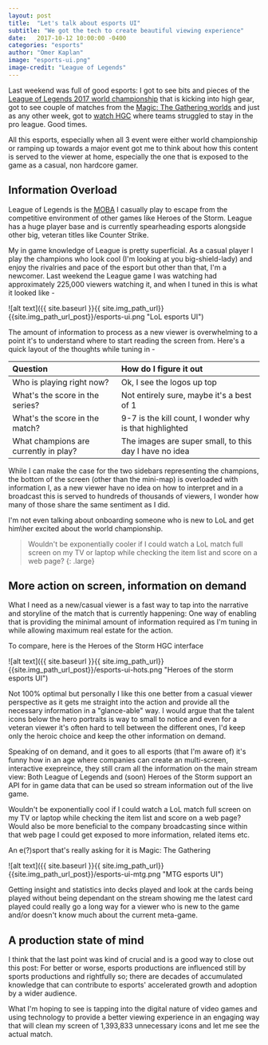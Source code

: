 ```yaml
---
layout: post
title:  "Let's talk about esports UI"
subtitle: "We got the tech to create beautiful viewing experience"
date:   2017-10-12 10:00:00 -0400
categories: "esports"
author: "Omer Kaplan"
image: "esports-ui.png"
image-credit: "League of Legends"
---
```


Last weekend was full of good esports: I got to see bits and pieces of the [League of Legends 2017 world championship](http://www.lolesports.com/en_US/worlds) that is kicking into high gear, got to see couple of matches from the [Magic: The Gathering worlds](https://magic.wizards.com/en/events/coverage/2017wc) and just as any other week, got to [watch HGC](http://us.heroesofthestorm.com/esports/en/) where teams struggled to stay in the pro league. Good times.

All this esports, especially when all 3 event were either world championship or ramping up towards a major event got me to think about how this content is served to the viewer at home, especially the one that is exposed to the game as a casual, non hardcore gamer.

##  Information Overload

League of Legends is the [MOBA](https://en.wikipedia.org/wiki/Multiplayer_online_battle_arena) I casually play to escape from the competitive environment of other games like Heroes of the Storm. League has a huge player base and is currently spearheading esports alongside other big, veteran titles like Counter Strike.

My in game knowledge of League is pretty superficial. As a casual player I play the champions who look cool (I'm looking at you big-shield-lady) and enjoy the rivalries and pace of the esport but other than that, I'm a newcomer. Last weekend the League game I was watching had approximately 225,000 viewers watching it, and when I tuned in this is what it looked like -

![alt text]({{ site.baseurl }}{{ site.img_path_url}}{{site.img_path_url_post}}/esports-ui.png "LoL esports UI")

The amount of information to process as a new viewer is overwhelming to a point it's to understand where to start reading the screen from. Here's a quick layout of the thoughts while tuning in -

| Question                               | How do I figure it out                                    |
| :------------------------------------- | :-------------------------------------------------------- |
| Who is playing right now?              | Ok, I see the logos up top                                |
| What's the score in the series?        | Not entirely sure, maybe it's a best of 1                 |
| What's the score in the match?         | 9-7 is the kill count, I wonder why is that highlighted   |
| What champions are currently in play?  | The images are super small, to this day I have no idea    |

While I can make the case for the two sidebars representing the champions, the bottom of the screen (other than the mini-map) is overloaded with information I, as a new viewer have no idea on how to interpret and in a broadcast this is served to hundreds of thousands of viewers, I wonder how many of those share the same sentiment as I did.

I'm not even talking about onboarding someone who is new to LoL and get him\her excited about the world championship.

> Wouldn't be exponentially cooler if I could watch a LoL match full screen on my TV or laptop while checking the item list and score on a web page?
{: .large}

## More action on screen, information on demand

What I need as a new/casual viewer is a fast way to tap into the narrative and storyline of the match that is currently happening: One way of enabling that is providing the minimal amount of information required as I'm tuning in while allowing maximum real estate for the action.

To compare, here is the Heroes of the Storm HGC interface

![alt text]({{ site.baseurl }}{{ site.img_path_url}}{{site.img_path_url_post}}/esports-ui-hots.png "Heroes of the storm esports UI")

Not 100% optimal but personally I like this one better from a casual viewer perspective as it gets me straight into the action and provide all the necessary information in a "glance-able" way. I would argue that the talent icons below the hero portraits is way to small to notice and even for a veteran viewer it's often hard to tell between the different ones, I'd keep only the heroic choice and keep the other information on demand.

Speaking of on demand, and it goes to all esports (that I'm aware of) it's funny how in an age where companies can create an multi-screen, interactive exepreince, they still cram all the information on the main stream view: Both League of Legends and (soon) Heroes of the Storm support an API for in game data that can be used so stream information out of the live game.

Wouldn't be exponentially cool if I could watch a LoL match full screen on my TV or laptop while checking the item list and score on a web page? Would also be more beneficial to the company broadcasting since within that web page I could get exposed to more information, related items etc.

An e(?)sport that's really asking for it is Magic: The Gathering

![alt text]({{ site.baseurl }}{{ site.img_path_url}}{{site.img_path_url_post}}/esports-ui-mtg.png "MTG esports UI")

Getting insight and statistics into decks played and look at the cards being played without being dependant on the stream showing me the latest card played could really go a long way for a viewer who is new to the game and/or doesn't know much about the current meta-game.

## A production state of mind

I think that the last point was kind of crucial and is a good way to close out this post: For better or worse, esports productions are influenced still by sports productions and rightfully so; there are decades of accumulated knowledge that can contribute to esports' accelerated growth and adoption by a wider audience.

What I'm hoping to see is tapping into the digital nature of video games and using technology to provide a better viewing experience  in an engaging way that will clean my screen of 1,393,833 unnecessary icons and let me see the actual match.
